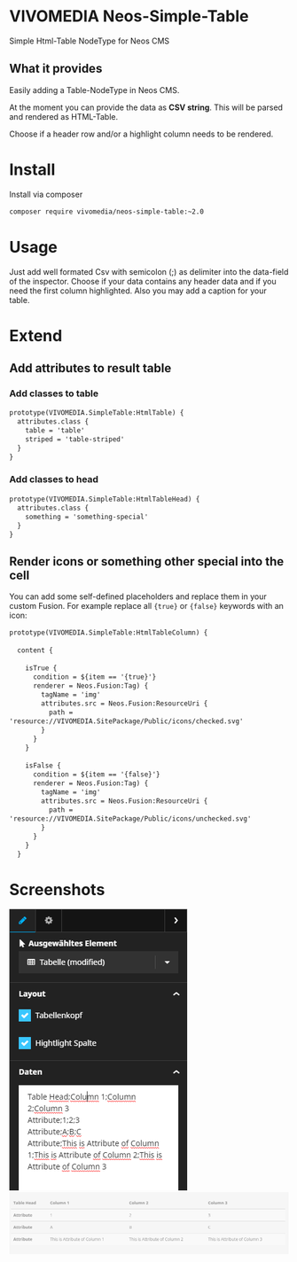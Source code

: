 # VIVOMEDIA Neos-Simple-Table
Simple Html-Table NodeType for Neos CMS

## What it provides
Easily adding a Table-NodeType in Neos CMS.

At the moment you can provide the data as **CSV string**. This will be parsed and rendered as HTML-Table.

Choose if a header row and/or a highlight column needs to be rendered.

# Install
Install via composer
```bash
composer require vivomedia/neos-simple-table:~2.0
```
# Usage
Just add well formated Csv with semicolon (;) as delimiter into the data-field of the inspector.
Choose if your data contains any header data and if you need the first column highlighted. Also you may add a caption for your table.

# Extend
## Add attributes to result table
### Add classes to table
```typoscript
prototype(VIVOMEDIA.SimpleTable:HtmlTable) {
  attributes.class {
    table = 'table'
    striped = 'table-striped'
  }
}
```

### Add classes to head
```typoscript
prototype(VIVOMEDIA.SimpleTable:HtmlTableHead) {
  attributes.class {
    something = 'something-special'
  }
}
```

## Render icons or something other special into the cell
You can add some self-defined placeholders and replace them in your custom Fusion. For example replace all `{true}` or `{false}` keywords with an icon:
```
prototype(VIVOMEDIA.SimpleTable:HtmlTableColumn) {

  content {

    isTrue {
      condition = ${item == '{true}'}
      renderer = Neos.Fusion:Tag) {
        tagName = 'img'
        attributes.src = Neos.Fusion:ResourceUri {
          path = 'resource://VIVOMEDIA.SitePackage/Public/icons/checked.svg'
        }
      }
    }

    isFalse {
      condition = ${item == '{false}'}
      renderer = Neos.Fusion:Tag) {
        tagName = 'img'
        attributes.src = Neos.Fusion:ResourceUri {
          path = 'resource://VIVOMEDIA.SitePackage/Public/icons/unchecked.svg'
        }
      }
    }
  }

```

# Screenshots
![Inspector](/Docs/screenshot_inspector.png?raw=true "Inspector")
![Resulting table](/Docs/screenshot_result.png?raw=true "Resulting table")
